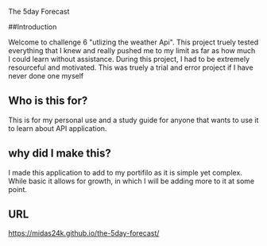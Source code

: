 The 5day Forecast

##Introduction

Welcome to challenge 6 "utlizing the weather Api". This project truely tested everything that I knew and really pushed me to my limit as far as how much I could learn without assistance. During this project, I had to be extremely resourceful and motivated. This was truely a trial and error project if I have never done one myself

## Who is this for?

This is for my personal use and a study guide for anyone that wants to use it to learn about API application.

## why did I make this?

I made this application to add to my portifilo as it is simple yet complex. While basic it allows for growth, in which I will be adding more to it at some point.

## URL

https://midas24k.github.io/the-5day-forecast/








